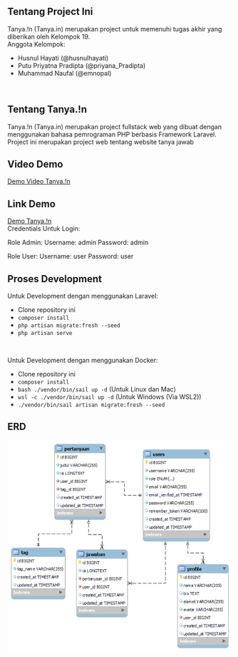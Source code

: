 ## Tentang Project Ini
Tanya.!n (Tanya.in) merupakan project untuk memenuhi tugas akhir yang diberikan oleh Kelompok 19.<br>
Anggota Kelompok: <br>
- Husnul Hayati (@husnulhayati)
- Putu Priyatna Pradipta (@priyana_Pradipta)
- Muhammad Naufal (@emnopal)
<br>

## Tentang Tanya.!n
Tanya.!n (Tanya.in) merupakan project fullstack web yang dibuat dengan menggunakan bahasa pemrograman PHP berbasis Framework Laravel.
Project ini merupakan project web tentang website tanya jawab

## Video Demo
[Demo Video Tanya.!n](https://youtu.be/7Por0ss2nyQ)

## Link Demo
[Demo Tanya.!n](https://tanyain.herokuapp.com/)<br>
Credentials Untuk Login: <br>

Role Admin:
Username: admin
Password: admin

Role User:
Username: user
Password: user

## Proses Development
Untuk Development dengan menggunakan Laravel:
- Clone repository ini
- `composer install`
- `php artisan migrate:fresh --seed`
- `php artisan serve`
<br>

Untuk Development dengan menggunakan Docker:
- Clone repository ini
- `composer install`
- `bash ./vendor/bin/sail up -d` (Untuk Linux dan Mac)
- `wsl -c ./vendor/bin/sail up -d` (Untuk Windows (Via WSL2))
- `./vendor/bin/sail artisan migrate:fresh --seed`


## ERD
![ERD Tanya.!n](erd.png)

